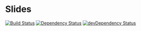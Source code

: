 # Slides

[![Build Status](https://travis-ci.org/gauntface/slides.svg?branch=master)](https://travis-ci.org/gauntface/slides) [![Dependency Status](https://david-dm.org/gauntface/slides.svg)](https://david-dm.org/gauntface/slides) [![devDependency Status](https://david-dm.org/gauntface/slides/dev-status.svg)](https://david-dm.org/gauntface/slides?type=dev)
